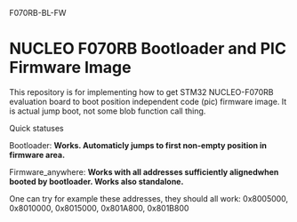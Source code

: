 F070RB-BL-FW

# NUCLEO F070RB Bootloader and PIC Firmware Image

This repository is for implementing how to get STM32 NUCLEO-F070RB evaluation board to boot position independent code (pic) firmware image. It is actual jump boot, not some blob function call thing.

Quick statuses

Bootloader: **Works. Automaticly jumps to first non-empty position in firmware area.**

Firmware_anywhere: **Works with all addresses sufficiently alignedwhen booted by bootloader. Works also standalone.**

One can try for example these addresses, they should all work: 0x8005000, 0x8010000, 0x8015000, 0x801A800, 0x801B800
